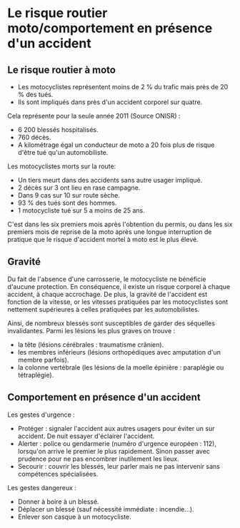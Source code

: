 # Le risque routier moto/comportement en présence d'un accident

## Le risque routier à moto
- Les motocyclistes représentent moins de 2 % du trafic mais près de 20 % des tués.
- Ils sont impliqués dans près d'un accident corporel sur quatre.

Cela représente pour la seule année 2011 (Source ONISR) :
- 6 200 blessés hospitalisés.
- 760 décès.
- A kilométrage égal un conducteur de moto a 20 fois plus de risque d'être tué qu'un automobiliste.

Les motocyclistes morts sur la route:
- Un tiers meurt dans des accidents sans autre usager impliqué.
- 2 décès sur 3 ont lieu en rase campagne.
- Dans 9 cas sur 10 sur route sèche.
- 93 % des tués sont des hommes.
- 1 motocycliste tué sur 5 a moins de 25 ans.

C'est dans les six premiers mois après l'obtention du permis, ou dans les six premiers mois de reprise de la moto après une longue interruption de pratique que le risque d'accident mortel à moto est le plus élevé.

## Gravité

Du fait de l'absence d'une carrosserie, le motocycliste ne bénéficie d'aucune protection. En conséquence, il existe un risque corporel à chaque accident, à chaque accrochage. De plus, la gravité de l'accident est fonction de la vitesse, or les vitesses pratiquées par les motocyclistes sont nettement supérieures à celles pratiquées par les automobilistes.

Ainsi, de nombreux blessés sont susceptibles de garder des séquelles invalidantes. Parmi les lésions les plus graves on trouve :
- la tête (lésions cérébrales : traumatisme crânien).
- les membres inférieurs (lésions orthopédiques avec amputation d'un membre parfois).
- la colonne vertébrale (les lésions de la moelle épinière : paraplégie ou tétraplégie).

## Comportement en présence d'un accident

Les gestes d'urgence :
- Protéger : signaler l'accident aux autres usagers pour éviter un sur accident. De nuit essayer d'éclairer l'accident.
- Alerter : police ou gendarmerie (numéro d'urgence européen : 112), lorsqu'on arrive le premier le plus rapidement. Sinon passer avec prudence pour ne pas encombrer inutilement les lieux.
- Secourir : couvrir les blessés, leur parler mais ne pas intervenir sans compétences spécialisées.

Les gestes dangereux :
- Donner à boire à un blessé.
- Déplacer un blessé (sauf nécessité immédiate : incendie...).
- Enlever son casque à un motocycliste.
